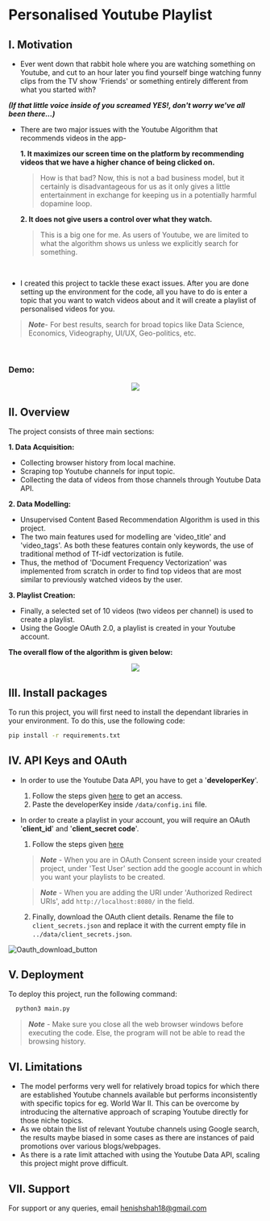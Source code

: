 # Personalised Youtube Playlist
## I. Motivation

- Ever went down that rabbit hole where you are watching something on Youtube, and cut to an hour later you find yourself binge watching funny clips from the TV show 'Friends' or something entirely different from what you started with? 

***(If that little voice inside of you screamed YES!, don't worry we've all been there...)***

- There are two major issues with the Youtube Algorithm that recommends videos in the app- 

  **1. It maximizes our screen time on the platform by recommending videos that we have a higher chance of being clicked on.**
  >How is that bad? Now, this is not a bad business model, but it certainly is disadvantageous for us as it only gives a little entertainment in exchange for keeping us in a potentially harmful dopamine loop.       


  **2. It does not give users a control over what they watch.**
  >This is a big one for me. As users of Youtube, we are limited to what the algorithm shows us unless we explicitly search for something.

<br>

- I created this project to tackle these exact issues. After you are done setting up the environment for the code, all you have to do is enter a topic that you want to 
watch videos about and it will create a playlist of personalised videos for you.

>***Note***- For best results, search for broad topics like Data Science, Economics, Videography, UI/UX, Geo-politics, etc.
</br>

### Demo:

<p align="center">
  <img src="https://user-images.githubusercontent.com/74452754/185832515-4ce35287-f781-48c5-b48c-218aedfc2503.png" />
</p>


## II. Overview

The project consists of three main sections:

**1. Data Acquisition:**
 - Collecting browser history from local machine.
 - Scraping top Youtube channels for input topic.
 - Collecting the data of videos from those channels through Youtube Data API.

**2. Data Modelling:**
- Unsupervised Content Based Recommendation Algorithm is used in this project. 
- The two main features used for modelling are 'video_title' and 'video_tags'. As both these features contain only keywords, the use of traditional method of Tf-idf vectorization is futile.
- Thus, the method of 'Document Frequency Vectorization' was implemented from scratch in order to find top videos that are most similar to previously watched videos by the user.

**3. Playlist Creation:**
- Finally, a selected set of 10 videos (two videos per channel) is used to create a playlist.
- Using the Google OAuth 2.0, a playlist is created in your Youtube account.


**The overall flow of the algorithm is given below:**

<p align="center">
  <img src="https://user-images.githubusercontent.com/74452754/185822742-fd263722-33cb-42da-9373-5f5dd9810717.PNG" />
</p>

## III. Install packages

To run this project, you will first need to install the dependant libraries in your environment. To do this, use the following code:

```bash
pip install -r requirements.txt
```

## IV. API Keys and OAuth

- In order to use the Youtube Data API, you have to get a '**developerKey**'. 
  1. Follow the steps given [here](https://blog.hubspot.com/website/how-to-get-youtube-api-key) to get an access.
  2. Paste the developerKey inside `/data/config.ini` file.

- In order to create a playlist in your account, you will require an OAuth '**client_id**' and '**client_secret code**'.
  1. Follow the steps given [here](https://support.google.com/workspacemigrate/answer/9222992?hl=en)

  >***Note*** - When you are in OAuth Consent screen inside your created project, under 'Test User' section add the google account in which you want your playlists to be created.

  >***Note*** - When you are adding the URI under 'Authorized Redirect URIs', add `http://localhost:8080/` in the field.

  2. Finally, download the OAuth client details. Rename the file to `client_secrets.json` and replace it with the current empty file in `../data/client_secrets.json`.

![Oauth_download_button](https://user-images.githubusercontent.com/74452754/185827673-e1ba3eba-418b-4935-98f6-971905b6b2d9.PNG)


## V. Deployment

To deploy this project, run the following command:

```bash
  python3 main.py
```
>***Note*** - Make sure you close all the web browser windows before executing the code. Else, the program will not be able to read the browsing history.

## VI. Limitations
- The model performs very well for relatively broad topics for which there are established Youtube channels available but performs inconsistently with specific topics for eg. World War II. This can be overcome by introducing the alternative approach of scraping Youtube directly for those niche topics.
- As we obtain the list of relevant Youtube channels using Google search, the results maybe biased in some cases as there are instances of paid promotions over various blogs/webpages.
- As there is a rate limit attached with using the Youtube Data API, scaling this project might prove difficult. 

## VII. Support

For support or any queries, email henishshah18@gmail.com

